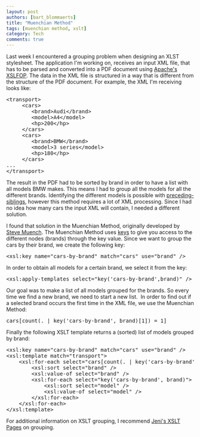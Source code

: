 ```yaml
---
layout: post
authors: [bart_blommaerts]
title: "Muenchian Method"
tags: [muenchian method, xslt]
category: Tech
comments: true
---
```


Last week I encountered a grouping problem when designing an XLST stylesheet. The application I'm working on, receives an input XML file, that has to be parsed and converted into a PDF document using <a href="http://xmlgraphics.apache.org/fop/" target="_blank">Apache's XSLFOP</a>. The data in the XML file is structured in a way that is different from the structure of the PDF document. For example, the XML I'm receiving looks like:
<pre>&lt;transport&gt;
     &lt;cars&gt;
        &lt;brand&gt;Audi&lt;/brand&gt;
        &lt;model&gt;A4&lt;/model&gt;
        &lt;hp&gt;200&lt;/hp&gt;
     &lt;/cars&gt;
     &lt;cars&gt;
        &lt;brand&gt;BMW&lt;/brand&gt;
        &lt;model&gt;3 series&lt;/model&gt;
        &lt;hp&gt;180&lt;/hp&gt;
     &lt;/cars&gt;
...
&lt;/transport&gt;</pre>
The result in the PDF had to be sorted by brand in order to have a list with all models BMW makes. This means I had to group all the models for all the different brands. Identifying the different models is possible with <a href="http://www.w3schools.com/xpath/xpath_axes.asp" target="_blank">preceding-siblings</a>, however this method requires a lot of XML processing. Since I had no idea how many cars the input XML will contain, I needed a different solution.

I found that solution in the Muenchian Method, originally developed by <a href="http://www.oreillynet.com/pub/au/609" target="_blank">Steve Muench</a>. The Muenchian Method uses <a href="http://www.w3schools.com/xsl/el_key.asp" target="_blank">keys</a> to give you access to the different nodes (brands) through the key value. Since we want to group the cars by their brand, we create the following key:
<pre>&lt;xsl:key name="cars-by-brand" match="cars" use="brand" /&gt;</pre>
In order to obtain all models for a certain brand, we select it from the key:
<pre>&lt;xsl:apply-templates select="key('cars-by-brand',brand)" /&gt;</pre>
Our goal was to make a list of all models grouped for the brands. So every time we find a new brand, we need to start a new list.  In order to find out if a selected brand occurs the first time in the XML file, we use the Muenchian Method:
<pre>cars[count(. | key('cars-by-brand', brand)[1]) = 1]</pre>
Finally the following XSLT template returns a (sorted) list of models grouped by brand:
<pre>&lt;xsl:key name="cars-by-brand" match="cars" use="brand" /&gt;
&lt;xsl:template match="transport"&gt;
	&lt;xsl:for-each select="cars[count(. | key('cars-by-brand', brand)[1]) = 1]"&gt;
		&lt;xsl:sort select="brand" /&gt;
		&lt;xsl:value-of select="brand" /&gt;
		&lt;xsl:for-each select="key('cars-by-brand', brand)"&gt;
			&lt;xsl:sort select="model" /&gt;
			&lt;xsl:value-of select="model" /&gt;
		&lt;/xsl:for-each&gt;
	&lt;/xsl:for-each&gt;
&lt;/xsl:template&gt;</pre>
For additional information on XSLT grouping, I recommend <a href="http://www.jenitennison.com/xslt/grouping/" target="_blank">Jeni's XSLT Pages</a> on grouping.